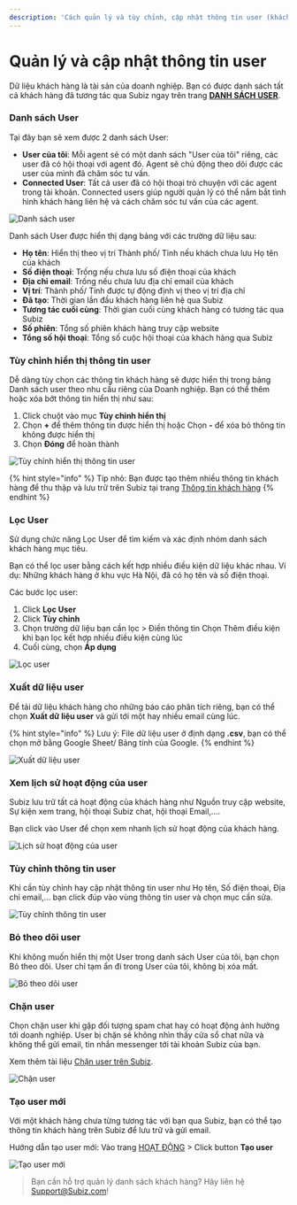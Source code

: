 ```yaml
---
description: 'Cách quản lý và tùy chỉnh, cập nhật thông tin user (khách hàng) của bạn.'
---
```


# Quản lý và cập nhật thông tin user

Dữ liệu khách hàng là tài sản của doanh nghiệp. Bạn có được danh sách tất cả khách hàng đã tương tác qua Subiz ngay trên trang [**DANH SÁCH USER**](https://app.subiz.com/contacts).

### Danh sách User

Tại đây bạn sẽ xem được 2 danh sách User:

* **User của tôi**: Mỗi agent sẽ có một danh sách "User của tôi" riêng, các user đã có hội thoại với agent đó. Agent sẽ chủ động theo dõi được các user của mình đã chăm sóc tư vấn.
* **Connected User**: Tất cả user đã có hội thoại trò chuyện với các agent trong tài khoản. Connected users giúp người quản lý có thể nắm bắt tình hình khách hàng liên hệ và cách chăm sóc tư vấn của các agent.

![Danh s&#xE1;ch user](../../.gitbook/assets/user-list-1.png)

Danh sách User được hiển thị dạng bảng với các trường dữ liệu sau:

* **Họ tên**: Hiển thị theo vị trí Thành phố/ Tỉnh nếu khách chưa lưu Họ tên của khách
* **Số điện thoại**: Trống nếu chưa lưu số điện thoại của khách
* **Địa chỉ email**: Trống nếu chưa lưu địa chỉ email của khách
* **Vị trí**: Thành phố/ Tỉnh được tự động định vị theo vị trí địa chỉ
* **Đã tạo**: Thời gian lần đầu khách hàng liên hệ qua Subiz
* **Tương tác cuối cùng**: Thời gian cuối cùng khách hàng có tương tác qua Subiz
* **Số phiên**: Tổng số phiên khách hàng truy cập website
* **Tổng số hội thoại**: Tổng số cuộc hội thoại của khách hàng qua Subiz

### Tùy chỉnh hiển thị thông tin user

Dễ dàng tùy chọn các thông tin khách hàng sẽ được hiển thị trong bảng Danh sách user theo nhu cầu riêng của Doanh nghiệp. Bạn có thể thêm hoặc xóa bớt thông tin hiển thị như sau:

1. Click chuột vào mục **Tùy chỉnh hiển thị**
2. Chọn **+** để thêm thông tin được hiển thị hoặc Chọn **-** để xóa bỏ thông tin không được hiển thị 
3. Chọn **Đóng** để hoàn thành

![T&#xF9;y ch&#x1EC9;nh hi&#x1EC3;n th&#x1ECB; th&#xF4;ng tin user](../../.gitbook/assets/tuy-chinh-hien-thi-1.png)

{% hint style="info" %}
Tip nhỏ: Bạn được tạo thêm nhiều thông tin khách hàng để thu thập và lưu trữ trên Subiz tại trang [Thông tin khách hàng](https://app.subiz.com/settings/user-attributes)
{% endhint %}

### Lọc User

Sử dụng chức năng Lọc User để tìm kiếm và xác định nhóm danh sách khách hàng mục tiêu.

Bạn có thể lọc user bằng cách kết hợp nhiều điều kiện dữ liệu khác nhau. Ví dụ: Những khách hàng ở khu vực Hà Nội,  đã có họ tên và số điện thoại.

Các bước lọc user:

1. Click **Lọc User** 
2. Click **Tùy chỉnh**
3. Chọn trường dữ liệu bạn cần lọc &gt; Điền thông tin Chọn Thêm điều kiện khi bạn lọc kết hợp nhiều điều kiện cùng lúc
4. Cuối cùng, chọn **Áp dụng**

![L&#x1ECD;c user](../../.gitbook/assets/loc-user-1.png)

### Xuất dữ liệu user

Để tải dữ liệu khách hàng cho những báo cáo phân tích riêng, bạn có thể chọn **Xuất dữ liệu user** và gửi tới một hay nhiều email cùng lúc.

{% hint style="info" %}
Lưu ý: File dữ liệu user ở định dạng **.csv**, bạn có thể chọn mở bằng Google Sheet/ Bảng tính của Google.
{% endhint %}

![Xu&#x1EA5;t d&#x1EEF; li&#x1EC7;u user](../../.gitbook/assets/xuat-du-lieu-12.png)

### Xem lịch sử hoạt động của user

Subiz lưu trữ tất cả hoạt động của khách hàng như Nguồn truy cập website, Sự kiện xem trang, hội thoại Subiz chat, hội thoại Email,....

Bạn click vào User để chọn xem nhanh lịch sử hoạt động của khách hàng.

![L&#x1ECB;ch s&#x1EED; ho&#x1EA1;t &#x111;&#x1ED9;ng c&#x1EE7;a user](../../.gitbook/assets/lich-su-hoat-dong-1.png)

### Tùy chỉnh thông tin user

Khi cần tùy chỉnh hay cập nhật thông tin user như Họ tên, Số điện thoại, Địa chỉ email,... bạn click đúp vào vùng thông tin user và chọn mục cần sửa.

![T&#xF9;y ch&#x1EC9;nh th&#xF4;ng tin user](../../.gitbook/assets/update-user-1.png)

### Bỏ theo dõi user

Khi không muốn hiển thị một User trong danh sách User của tôi, bạn chọn Bỏ theo dõi. User chỉ tạm ẩn đi trong User của tôi, không bị xóa mất. 

![B&#x1ECF; theo d&#xF5;i user](../../.gitbook/assets/bo-theo-doi-1.png)

### Chặn user

Chọn chặn user khi gặp đối tượng spam chat hay có hoạt động ảnh hưởng tới doanh nghiệp. User bị chặn sẽ không nhìn thấy cửa sổ chat nữa và không thể gửi email, tin nhắn messenger tới tài khoản Subiz của bạn.

Xem thêm tài liệu [Chặn user trên Subiz](https://help.subiz.com/su-dung-subiz-nang-cao/quan-ly-du-lieu/lam-the-nao-de-chan-mot-user#cach-chan-mot-user).

![Ch&#x1EB7;n user](../../.gitbook/assets/chan-user-1.png)

### Tạo user mới

Với một khách hàng chưa từng tương tác với bạn qua Subiz, bạn có thể tạo thông tin khách hàng trên Subiz để lưu trữ và gửi email.

Hướng dẫn tạo user mới: Vào trang [HOẠT ĐỘNG](https://app.subiz.com/convo) &gt; Click button **Tạo user**

![T&#x1EA1;o user m&#x1EDB;i](../../.gitbook/assets/tao-user-1.png)

> Bạn cần hỗ trợ quản lý danh sách khách hàng? Hãy liên hệ Support@Subiz.com!

  


